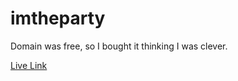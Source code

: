 # imtheparty
Domain was free, so I bought it thinking I was clever.

[Live Link](http://vicmart1.github.io/imtheparty/)
